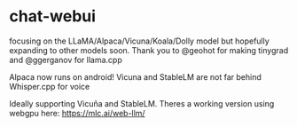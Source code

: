 # chat-webui
focusing on the LLaMA/Alpaca/Vicuna/Koala/Dolly model but hopefully expanding to other models soon. Thank you to @geohot for making tinygrad and @ggerganov for llama.cpp

Alpaca now runs on android! Vicuna and StableLM are not far behind
Whisper.cpp for voice

Ideally supporting Vicuña and StableLM. Theres a working version using webgpu here: https://mlc.ai/web-llm/
